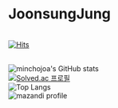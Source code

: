 # JoonsungJung

<br/>[![Hits](https://hits.seeyoufarm.com/api/count/incr/badge.svg?url=https%3A%2F%2Fgithub.com%2Fjoonsung92%2Fhit-counter&count_bg=%2379C83D&title_bg=%23555555&icon=&icon_color=%23E7E7E7&title=hits&edge_flat=false)](https://hits.seeyoufarm.com)

<br/>![minchojoa's GitHub stats](https://github-readme-stats.vercel.app/api?username=minchojoa&show_icons=true&theme=light)
<br/>[![Solved.ac
프로필](http://mazassumnida.wtf/api/v2/generate_badge?boj=joonsung92)](https://solved.ac/joonsung92)
<br/>![Top Langs](https://github-readme-stats.vercel.app/api/top-langs/?username=minchojoa&layout=compact&theme=light)
<br/>![mazandi profile](http://mazandi.herokuapp.com/api?handle=joonsung92&theme=warm)
